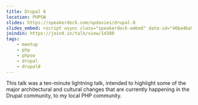 ```yaml
---
title: Drupal 8
location: PHPSW
slides: https://speakerdeck.com/opdavies/drupal-8
slides_embed: <script async class="speakerdeck-embed" data-id="46ba4ba577d94a32b7abdade610ceb69" data-ratio="1.29456384323641" src="//speakerdeck.com/assets/embed.js"></script>
joindin: https://joind.in/talk/view/14380
tags:
    - meetup
    - php
    - phpsw
    - drupal
    - drupal8
---
```

This talk was a ten-minute lightning talk, intended to highlight some of the major architectural and cultural changes
that are currently happening in the Drupal community, to my local PHP community.
